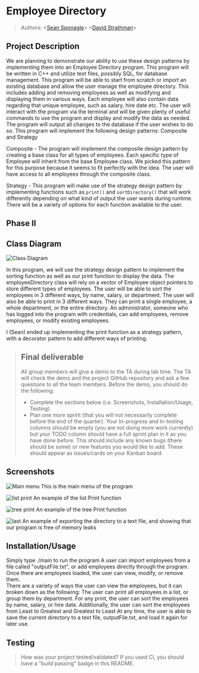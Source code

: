 
# Employee Directory
 > Authors: \<[Sean Sponagle](https://github.com/sspon001)\> \<[David Strathman](https://github.com/davids598)\>
 
## Project Description
We are planning to demonstrate our ability to use these design patterns by implementing them into an Employee Directory program.  This program will be written in C++ and utilize text files, possibly SQL, for database management.  This program will be able to start from scratch or import an existing database and allow the user manage the employee directory.  This includes adding and removing employees as well as modifying and displaying them in various ways.  Each employee will also contain data regarding that unique employee, such as salary, hire date etc.  The user will interact with the program via the terminal and will be given plenty of useful commands to use the program and display and modify the data as needed.  The program will output all changes to the database if the user wishes to do so.  This program will implement the following design patterns: Composite and Strategy

Composite - The program will implement the composite design pattern by creating a base class for all types of employees.  Each specific type of Employee will inherit from the base Employee class.  We picked this pattern for this purpose because it seems to fit perfectly with the idea.  The user will have access to all employees through the composite class. 

Strategy - This program will make use of the strategy design pattern by implementing functions such as `print()` and `sortDirectory()` that will work differently depending on what kind of output the user wants during runtime.  There will be a variety of options for each function available to the user. 

## Phase II

## Class Diagram
![Class Diagram](https://github.com/cs100/final-project-sspon001/blob/master/images/final_diagram.png)

 In this program, we will use the strategy design pattern to implement the sorting function as well as our print function to display the data.  The employeeDirectory class will rely on a vector of Employee object pointers to store different types of employees.  The user will be able to sort the employees in 3 different ways, by name, salary, or department.  The user will also be able to print in 3 different ways.  They can print a single employee, a whole department, or the entire directory.  An administrator, someone who has logged into the program with credentials, can add employees, remove employees, or modify existing employees.
 
 I (Sean) ended up implementing the print function as a strategy pattern, with a decorator pattern to add different ways of printing.

 > ## Final deliverable
 > All group members will give a demo to the TA during lab time. The TA will check the demo and the project GitHub repository and ask a few questions to all the team members. 
 > Before the demo, you should do the following:
 > * Complete the sections below (i.e. Screenshots, Installation/Usage, Testing)
 > * Plan one more sprint (that you will not necessarily complete before the end of the quarter). Your In-progress and In-testing columns should be empty (you are not doing more work currently) but your TODO column should have a full sprint plan in it as you have done before. This should include any known bugs (there should be some) or new features you would like to add. These should appear as issues/cards on your Kanban board. 
 ## Screenshots
 ![Main menu](https://github.com/cs100/final-project-sspon001/blob/master/images/mainmenu.PNG)
 This is the main menu of the program
 
 ![list print](https://github.com/cs100/final-project-sspon001/blob/master/images/listPrint.PNG)
 An example of the list Print function
 
 ![tree print](https://github.com/cs100/final-project-sspon001/blob/master/images/treePrint.PNG)
 An example of the tree Print function
 
 ![last](https://github.com/cs100/final-project-sspon001/blob/master/images/exportAndValgrind.PNG)
 An example of exporting the directory to a text file, and showing that our program is free of memory leaks
 
 ## Installation/Usage
 Simply type ./main to run the program
 A user can import employees from a file called "outputFile.txt", or add employees directly through the program.
 Once there are employees loaded, the user can view, modify, or remove them.  
 There are a variety of ways the user can view the employees, but it can broken down as the following:
 The user can print all employees in a list, or group them by department.
 For any print, the user can sort the employees by name, salary, or hire date.
 Additionally, the user can sort the employees from Least to Greatest and Greatest to Least
 At any time, the user is able to save the current directory to a text file, outputFile.txt, and load it again for later use.
 
 ## Testing
 > How was your project tested/validated? If you used CI, you should have a "build passing" badge in this README.
 
